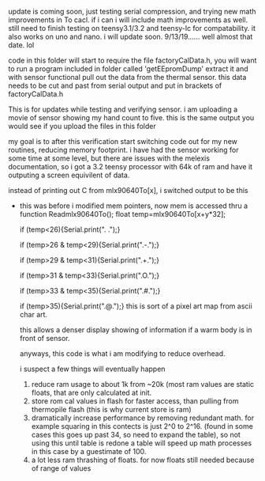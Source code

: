 update is coming soon, just testing serial compression, and trying new math improvements in To cacl. if i can i will include math improvements as well. still need to finish testing on teensy3.1/3.2 and teensy-lc for compatability. it also works on uno and nano. i will update soon. 9/13/19...... well almost that date. lol

code in this folder will start to require the file factoryCalData.h, you will want to run a program included in folder called 
'getEEpromDump' extract it and with sensor functional pull out the data from the thermal sensor. this data needs to be cut and past from serial output and put in brackets of factoryCalData.h


This is for updates while testing and verifying sensor. 
i am uploading a movie of sensor showing my hand count to five. 
this is the same output you would see if you upload the files in this folder

my goal is to after this verification start switching code out for my new routines, reducing memory footprint.
i have had the sensor working for some time at some level, but there are issues with the melexis documentation, 
so i got a 3.2 teensy processor with 64k of ram and have it outputing a screen equivilent of data.

instead of printing out C from mlx90640To[x], i switched output to be this
* this was before i modified mem pointers, now mem is accessed thru a function Readmlx90640To();
   float temp=mlx90640To[x+y*32];
   
   if (temp<26){Serial.print(". .");}
   
    if (temp>26 & temp<29){Serial.print(".-.");}
    
   if (temp>29 & temp<31){Serial.print(".+.");}
   
   if (temp>31 & temp<33){Serial.print(".O.");}
   
   if (temp>33 & temp<35){Serial.print(".#.");}
   
   if (temp>35){Serial.print(".@.");}
   this is sort of a pixel art map from ascii char art.
   
   this allows a denser display showing of information if a warm body is in front of sensor.
   
   anyways, this code is what i am modifying to reduce overhead.
   
   i suspect a few things will eventually happen
   
   1) reduce ram usage to about 1k from ~20k (most ram values are static floats, that are only calculated at init.
   2) store rom cal values in flash for faster access, than pulling from thermopile flash (this is why current store is ram)
   3) dramatically increase performance by removing redundant math. for example squaring in this contects is just 2^0 to 2^16. (found in some cases this goes up past 34, so need to expand the table), so not using this until table is redone
   a table will speed up math processes in this case by a guestimate of 100.
   4) a lot less ram thrashing of floats. for now floats still needed because of range of values
   
